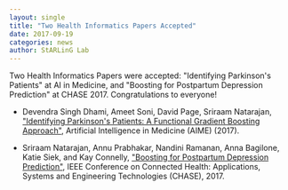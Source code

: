 ```yaml
---
layout: single
title: "Two Health Informatics Papers Accepted"
date: 2017-09-19
categories: news
author: StARLinG Lab
---
```


Two Health Informatics Papers were accepted: "Identifying Parkinson's Patients" at AI in Medicine, and "Boosting for Postpartum Depression Prediction" at CHASE 2017. Congratulations to everyone!

* Devendra Singh Dhami, Ameet Soni, David Page, Sriraam Natarajan, ["Identifying Parkinson's Patients: A Functional Gradient Boosting Approach"](/assets/pdfs/Parkisnson_s_AIME_2017.pdf), Artificial Intelligence in Medicine (AIME) (2017).

* Sriraam Natarajan, Annu Prabhakar, Nandini Ramanan, Anna Bagilone, Katie Siek, and Kay Connelly, ["Boosting for Postpartum Depression Prediction"](/assets/pdfs/PPDCHASE17.pdf), IEEE Conference on Connected Health: Applications, Systems and Engineering Technologies (CHASE), 2017.
